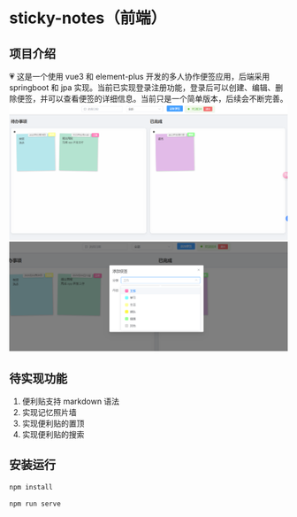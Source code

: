 # sticky-notes（前端）
## 项目介绍
:heartpulse: 这是一个使用 vue3 和 element-plus 开发的多人协作便签应用，后端采用 springboot 和 jpa 实现。当前已实现登录注册功能，登录后可以创建、编辑、删除便签，并可以查看便签的详细信息。当前只是一个简单版本，后续会不断完善。
![主页](./images/home.png)
![增加便签](./images/add.png)

## 待实现功能
1. 便利贴支持 markdown 语法
2. 实现记忆照片墙
3. 实现便利贴的置顶
4. 实现便利贴的搜索
## 安装运行
```
npm install
```

```
npm run serve
```

